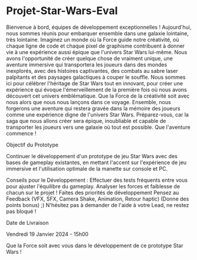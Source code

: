 # Projet-Star-Wars-Eval

Bienvenue à bord, équipes de développement exceptionnelles !
Aujourd'hui, nous sommes réunis pour embarquer ensemble dans une galaxie lointaine, très lointaine. Imaginez un monde où la Force guide notre créativité, où chaque ligne de code et chaque pixel de graphisme contribuent à donner vie à une expérience aussi épique que l'univers Star Wars lui-même.
Nous avons l'opportunité de créer quelque chose de vraiment unique, une aventure immersive qui transportera les joueurs dans des mondes inexplorés, avec des histoires captivantes, des combats au sabre laser palpitants et des paysages galactiques à couper le souffle. Nous sommes ici pour célébrer l'héritage de Star Wars tout en innovant, pour créer une expérience qui évoque l'émerveillement de la première fois où nous avons découvert cet univers emblématique.
Que la Force de la créativité soit avec nous alors que nous nous lançons dans ce voyage. Ensemble, nous forgerons une aventure qui restera gravée dans la mémoire des joueurs comme une expérience digne de l'univers Star Wars. Préparez-vous, car la saga que nous allons créer sera épique, inoubliable et capable de transporter les joueurs vers une galaxie où tout est possible.
Que l'aventure commence !

Objectif du Prototype 

Continuer le développement d'un prototype de jeu Star Wars avec des bases de gameplay existantes, en mettant l'accent sur l'expérience de jeu immersive et l'utilisation optimale de la manette sur console et PC.

Conseils pour le Développement :
Effectuer des tests fréquents entre vous pour ajuster l'équilibre du gameplay.
Analyser les forces et faiblesse de chacun sur le projet ! 
Faites des priorités de développement
Pensez au Feedback (VFX, SFX, Camera Shake, Animation, Retour haptic) (Donne des points bonus) ;)
N'hésitez pas à demander de l'aide à votre Lead, ne restez pas bloqué ! 

Date de Livraison 

Vendredi 19 Janvier 2024 - 15h00

Que la Force soit avec vous dans le développement de ce prototype Star Wars !
